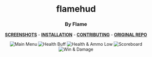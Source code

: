 <div align="center">

# flamehud
### By Flame

**[SCREENSHOTS](../screenshots/showcase.md)** -
**[INSTALLATION](https://github.com/Hypnootize/TF2-HUD-GitHub-Resources/blob/main/installation/windows_install.md)** -
**[CONTRIBUTING](https://github.com/Hypnootize/TF2-HUD-GitHub-Resources/blob/main/contributing/github_contributing.md)** -
**[ORIGINAL REPO](https://github.com/mattr0d/flamehud)**

![Main Menu](../screenshots/01_Main_Menu.jpg)
![Health Buff](../screenshots/10_Health_Buff.jpg)
![Health & Ammo Low](../screenshots/11_Health_Ammo_Low.jpg)
![Scoreboard](../screenshots/14_Scoreboard.jpg)
![Win & Damage](../screenshots/18_Win.jpg)
